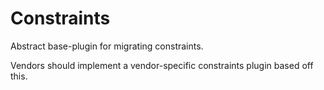# Constraints
Abstract base-plugin for migrating constraints.

Vendors should implement a vendor-specific constraints plugin based off this.

